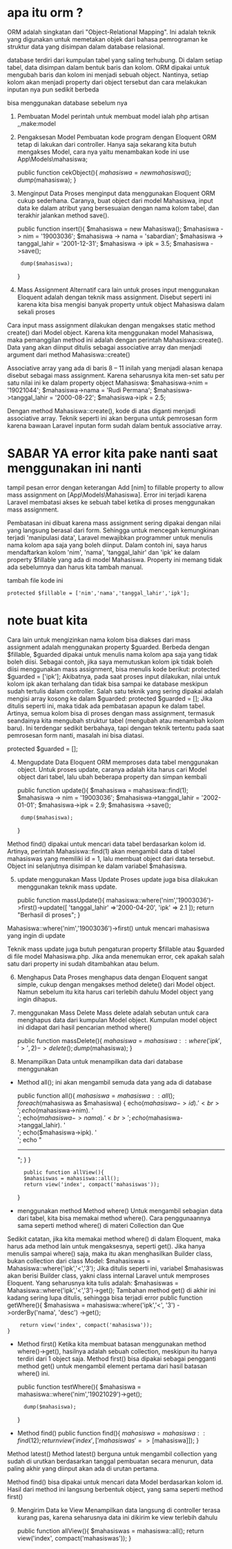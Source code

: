 # apa itu orm ?
ORM adalah singkatan dari "Object-Relational Mapping". Ini adalah teknik yang digunakan untuk memetakan objek dari bahasa pemrograman ke struktur data yang disimpan dalam database relasional.

database terdiri dari kumpulan tabel yang saling
terhubung. Di dalam setiap tabel, data disimpan dalam bentuk baris dan kolom. ORM dipakai
untuk mengubah baris dan kolom ini menjadi sebuah object. Nantinya, setiap kolom akan
menjadi property dari object tersebut dan cara  melakukan inputan nya pun sedikit berbeda


bisa menggunakan database sebelum nya


1. Pembuatan Model
perintah untuk membuat model ialah php artisan 
,,make:model

2. Pengaksesan Model
Pembuatan kode program dengan Eloquent ORM tetap di lakukan dari controller. Hanya saja sekarang kita butuh mengakses Model,
 cara nya yaitu menambakan kode ini
use App\Models\mahasiswa;

    public function cekObject(){
        $mahasiswa = new mahasiswa();
        dump($mahasiswa);
    }

3. Menginput Data
Proses menginput data menggunakan Eloquent ORM cukup sederhana. Caranya, buat object
dari model Mahasiswa, input data ke dalam atribut yang bersesuaian dengan nama kolom tabel,
dan terakhir jalankan method save().

    public function insert(){
        $mahasiswa = new Mahasiswa();
        $mahasiswa -> nim = '19003036';
        $mahasiswa -> nama = 'sabardian';
        $mahasiswa -> tanggal_lahir = '2001-12-31';
        $mahasiswa -> ipk = 3.5;
        $mahasiswa ->save();

        dump($mahasiswa);
    }
4. Mass Assignment
Alternatif cara lain untuk proses input menggunakan Eloquent adalah dengan teknik mass
assignment. Disebut seperti ini karena kita bisa mengisi banyak property untuk object
Mahasiswa dalam sekali proses

Cara input mass assignment dilakukan dengan mengakses static method create() dari Model
object. Karena kita menggunakan model Mahasiswa, maka pemanggilan method ini adalah
dengan perintah Mahasiswa::create(). Data yang akan diinput ditulis sebagai associative
array dan menjadi argument dari method Mahasiswa::create()

Associative array yang ada di baris 8 – 11 inilah yang menjadi alasan kenapa disebut sebagai
mass assignment. Karena seharusnya kita men-set satu per satu nilai ini ke dalam property
object Mahasiswa:
$mahasiswa->nim = '19021044';
$mahasiswa->nama = 'Rudi Permana';
$mahasiswa->tanggal_lahir = '2000-08-22';
$mahasiswa->ipk = 2.5;

Dengan method Mahasiswa::create(), kode di atas diganti menjadi associative array.
Teknik seperti ini akan berguna untuk pemrosesan form karena bawaan Laravel inputan form
sudah dalam bentuk associative array. 
# SABAR YA error  kita pake nanti saat menggunakan  ini nanti

tampil pesan error dengan keterangan Add [nim] to fillable property to allow mass
assignment on [App\Models\Mahasiswa]. Error ini terjadi karena Laravel membatasi akses ke
sebuah tabel ketika di proses menggunakan mass assignment. 

Pembatasan ini dibuat karena mass assignment sering dipakai dengan nilai yang langsung
berasal dari form. Sehingga untuk mencegah kemungkinan terjadi 'manipulasi data', Laravel
mewajibkan programmer untuk menulis nama kolom apa saja yang boleh diinput.
Dalam contoh ini, saya harus mendaftarkan kolom 'nim', 'nama', 'tanggal_lahir' dan 'ipk' ke
dalam property $fillable yang ada di model Mahasiswa. Property ini memang tidak ada
sebelumnya dan harus kita tambah manual.

tambah file kode ini

    protected $fillable = ['nim','nama','tanggal_lahir','ipk'];

# note buat kita
Cara lain untuk mengizinkan nama kolom bisa diakses dari mass assignment adalah
menggunakan property $guarded.
Berbeda dengan $fillable, $guarded dipakai untuk menulis nama kolom apa saja yang tidak
boleh diisi. Sebagai contoh, jika saya memutuskan kolom ipk tidak boleh diisi menggunakan
mass assignment, bisa menulis kode berikut:
protected $guarded = ['ipk'];
Akibatnya, pada saat proses input dilakukan, nilai untuk kolom ipk akan terhalang dan tidak
bisa sampai ke database meskipun sudah tertulis dalam controller.
Salah satu teknik yang sering dipakai adalah mengisi array kosong ke dalam $guarded:
protected $guarded = [];
Jika ditulis seperti ini, maka tidak ada pembatasan apapun ke dalam tabel. Artinya, semua
kolom bisa di proses dengan mass assignment, termasuk seandainya kita mengubah struktur
tabel (mengubah atau menambah kolom baru). Ini terdengar sedikit berbahaya, tapi dengan
teknik tertentu pada saat pemrosesan form nanti, masalah ini bisa diatasi.

protected $guarded = [];


4. Mengupdate Data
Eloquent ORM memproses data tabel menggunakan object. Untuk proses update, caranya
adalah kita harus cari Model object dari tabel, lalu ubah beberapa property dan simpan
kembali
 
     public function update(){
        $mahasiswa = mahasiswa::find(1);
        $mahasiswa -> nim = '19003036';
        $mahasiswa->tanggal_lahir = '2002-01-01';
        $mahasiswa->ipk = 2.9;
        $mahasiswa ->save();

        dump($mahasiswa);
    }
    
Method find() dipakai untuk mencari data
tabel berdasarkan kolom id. Artinya, perintah Mahasiswa::find(1) akan mengambil data di
tabel mahasiswas yang memiliki id = 1, lalu membuat object dari data tersebut. Object ini
selanjutnya disimpan ke dalam variabel $mahasiswa.

5. update menggunakan Mass Update
Proses update juga bisa dilakukan menggunakan teknik mass update.

    public function massUpdate(){
        mahasiswa::where('nim','19003036')->first()->update([
        'tanggal_lahir' =>'2000-04-20',
        'ipk' => 2.1
        ]);
        return "Berhasil di proses";
        }


Mahasiswa::where('nim','19003036')->first()
untuk mencari mahasiswa yang ingin di update

Teknik mass update juga butuh pengaturan property $fillable atau $guarded di file
model Mahasiswa.php. Jika anda menemukan error, cek apakah salah satu dari property
ini sudah ditambahkan atau belum.

6. Menghapus Data
Proses menghapus data dengan Eloquent sangat simple, cukup dengan mengakses method
delete() dari Model object. Namun sebelum itu kita harus cari terlebih dahulu Model object
yang ingin dihapus.

7. menggunakan Mass Delete
Mass delete adalah sebutan untuk cara menghapus data dari kumpulan Model object.
Kumpulan model object ini didapat dari hasil pencarian method where() 

    public function massDelete(){
        $mahasiswa = mahasiswa::where('ipk', '>', 2)->delete();
        dump($mahasiswa);
    }
8. Menampilkan Data
untuk menampilkan data dari database menggunakan 
* Method all(); ini akan mengambil semuda data yang ada di database 

    public function all(){
        $mahasiswa = mahasiswa::all();
        foreach ($mahasiswa as $mahasiswa) {
            echo($mahasiswa->id). '<br>';
            echo($mahasiswa->nim). '<br>';
            echo($mahasiswa->nama). '<br>';
            echo($mahasiswa->tanggal_lahir). '<br>';
            echo($mahasiswa->ipk). '<br>';
            echo "<hr>";
        }
    }

        public function allView(){
        $mahasiswas = mahasiswa::all();
        return view('index', compact('mahasiswas'));
    }
    
* menggunakan method Method where()
Untuk mengambil sebagian data dari tabel, kita bisa memakai method where(). Cara
penggunaannya sama seperti method where() di materi Collection dan Que


Sedikit catatan, jika kita memakai method where() di dalam Eloquent, maka harus ada method
lain untuk mengaksesnya, seperti get(). Jika hanya menulis sampai where() saja, maka itu
akan menghasilkan Builder class, bukan collection dari class Model:
$mahasiswas = Mahasiswa::where('ipk','<','3');
Jika ditulis seperti ini, variabel $mahasiswas akan berisi Builder class, yakni class internal
Laravel untuk memproses Eloquent. Yang seharusnya kita tulis adalah:
$mahasiswas = Mahasiswa::where('ipk','<','3')->get();
Tambahan method get() di akhir ini kadang sering lupa ditulis, sehingga bisa terjadi error
    public function getWhere(){
        $mahasiswa = mahasiswa::where('ipk','<', '3')
        ->orderBy('nama', 'desc')
        ->get();

        return view('index', compact('mahasiswa'));
    }

* Method first()
Ketika kita membuat batasan menggunakan method where()->get(), hasilnya adalah sebuah
collection, meskipun itu hanya terdiri dari 1 object saja. Method first() bisa dipakai sebagai
pengganti method get() untuk mengambil element pertama dari hasil batasan where() ini.

    public function testWhere(){
        $mahasiswa = mahasiswa::where('nim','19021029')->get();

        dump($mahasiswa);
    }

* Method find()
    public function find(){
        $mahasiswa = mahasiswa::find(12);
        return view('index',['mahasiswas' => [$mahasiswa]]);
    }

Method latest()
Method latest() berguna untuk mengambil collection yang sudah di urutkan berdasarkan
tanggal pembuatan secara menurun, data paling akhir yang diinput akan ada di urutan
pertama.


Method find() bisa dipakai untuk mencari data Model berdasarkan kolom id. Hasil dari
method ini langsung berbentuk object, yang sama seperti method first()

9. Mengirim Data ke View
Menampilkan data langsung di controller terasa kurang pas, karena seharusnya data ini
dikirim ke view terlebih dahulu

    public function allView(){
        $mahasiswas = mahasiswa::all();
        return view('index', compact('mahasiswas'));
    }

